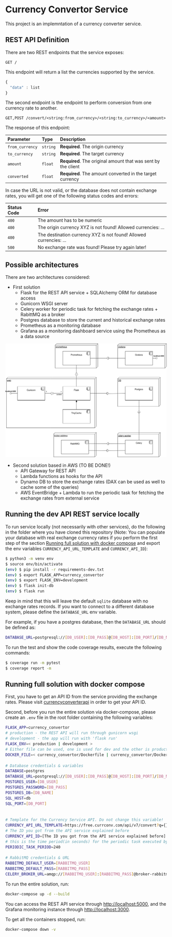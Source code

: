 # Currency Convertor Service

This project is an implemntation of a currency converter service.

## REST API Definition

There are two REST endpoints that the service exposes:

```http
GET /
```

This endpoint will return a list the currencies supported by the service.

```javascript
{
  "data" : list
}
```

The second endpoint is the endpoint to perform conversion from one currency rate to another.

```http
GET,POST /convert/<string:from_currency>/<string:to_currency>/<amount>
```

The response of this endpoint:


| Parameter | Type | Description |
| :--- | :--- | :--- |
| `from_currency` | `string` | **Required**. The origin currency |
| `to_currency` | `string` | **Required**. The target currency |
| `amount` | `float` | **Required**. The original amount that was sent by the client |
| `converted` | `float` | **Required**. The amount converted in the target currency |

In case the URL is not valid, or the database does not contain exchange rates, you will get one of the following status codes and errors:

| Status Code | Error |
| :--- | :--- |
| `400` | The amount has to be numeric |
| `400` | The origin currency XYZ is not found! Allowed currencies: ... |
| `400` | The destination currency XYZ is not found! Allowed currencies: ... |
| `500` | No exchange rate was found! Please try again later! |

## Possible architectures

There are two architectures considered:

- First solution
    * Flask for the REST API service + SQLAlchemy ORM for database access
    * Gunicorn WSGI server
    * Celery worker for periodic task for fetching the exchange rates + RabittMQ as a broker
    * Postgres database to store the current and historical exchange rates
    * Prometheus as a monitoring database
    * Grafana as a monitoring dashboard service using the Prometheus as a data source

![First Solution Architecture](https://github.com/nikolalazovski/currency_convertor/blob/main/images/diagram.png)

- Second solution based in AWS (TO BE DONE!)
    * API Gateway for REST API
    * Lambda functions as hooks for the API
    * Dynamo DB to store the exchange rates (DAX can be used as well to cache some of the queries)
    * AWS EventBridge + Lambda to run the periodic task for fetching the exchange rates from external service

## Running the dev API REST service locally

To run service locally (not necessarily with other services), do the following in the folder where you have cloned this repository (Note: You can populate your database with real exchange currency rates if you perform the first step of the section [Running full solution with docker compose](#running-full-solution-with-docker-compose) and export the env variables `CURRENCY_API_URL_TEMPLATE` and `CURRENCY_API_ID`):

```bash
$ python3 -m venv env
$ source env/bin/activate
(env) $ pip install -r requirements-dev.txt
(env) $ export FLASK_APP=currency_convertor
(env) $ export FLASK_ENV=development
(env) $ flask init-db
(env) $ flask run
```

Keep in mind that this will leave the default `sqlite` database with no exchange rates records.
If you want to connect to a different database system, please define the `DATABASE_URL` env variable.

For example, if you have a postgres database, then the `DATABASE_URL` should be defined as:

```bash
DATABASE_URL=postgresql://[DB_USER]:[DB_PASS]@[DB_HOST]:[DB_PORT]/[DB_NAME]
```

To run the test and show the code coverage results, execute the following commands:

```bash
$ coverage run -m pytest
$ coverage report -m
```

## Running full solution with docker compose

First, you have to get an API ID from the service providing the exchange rates. Please visit [currencyconverterapi](https://free.currencyconverterapi.com/) in order to get your API ID.


Second, before you run the entire solution via docker-compose, please create an `.env` file in the root folder containing the following variables:

```bash
FLASK_APP=currency_convertor
# production - the REST API will run through gunicorn wsgi
# development - the app will run with 'flask run'
FLASK_ENV=< production | development >
# Either file can be used, one is used for dev and the other is production optimized
DOCKER_FILE=< currency_convertor/Dockerfile | currency_convertor/Dockerfile.prod >

# Database credentials & variables
DATABASE=postgres
DATABASE_URL=postgresql://[DB_USER]:[DB_PASS]@[DB_HOST]:[DB_PORT]/[DB_NAME]
POSTGRES_USER=[DB_USER]
POSTGRES_PASSWORD=[DB_PASS]
POSTGRES_DB=[DB_NAME]
SQL_HOST=db
SQL_PORT=[DB_PORT]


# Template for the Currency Service API. Do not change this variable!
CURRENCY_API_URL_TEMPLATE=https://free.currconv.com/api/v7/convert?q={}_{}&compact=ultra&apiKey={}
# The ID you got from the API service explained before
CURRENCY_API_ID=[The ID you got from the API service explained before]
# this is the time period(in seconds) for the periodic task executed by celery worker
PERIODIC_TASK_PERIOD=240

# RabbitMQ credentials & URL
RABBITMQ_DEFAULT_USER=[RABBITMQ_USER]
RABBITMQ_DEFAULT_PASS=[RABBITMQ_PASS]
CELERY_BROKER_URL=amqp://[RABBITMQ_USER]:[RABBITMQ_PASS]@broker-rabbitmq//

```

To run the entire solution, run:

```bash
docker-compose up -d --build
```

You can access the REST API service through [http://localhost:5000](http://localhost:5000), and the Grafana monitoring instance through [http://localhost:3000](http://localhost:3000).


To get all the containers stopped, run:

```bash
docker-compose down -v
```
